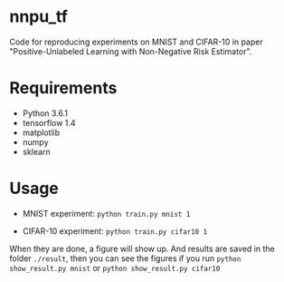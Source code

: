 # nnpu_tf
Code for reproducing experiments on MNIST and CIFAR-10 in paper "Positive-Unlabeled Learning with Non-Negative Risk Estimator". 

# Requirements
- Python 3.6.1
- tensorflow 1.4
- matplotlib
- numpy
- sklearn

# Usage

- MNIST experiment: 
```python train.py mnist 1```

- CIFAR-10 experiment: `python train.py cifar10 1`

When they are done, a figure will show up. And results are saved in the folder `./result`, then you can see the figures if you run `python show_result.py mnist` or `python show_result.py cifar10`
